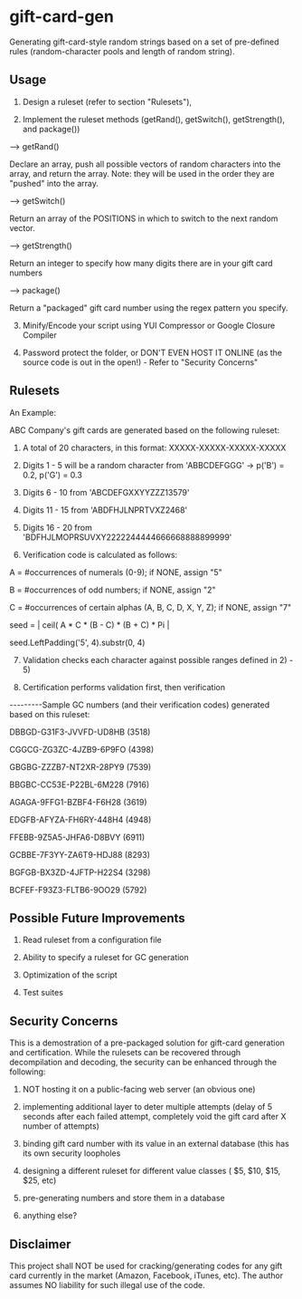 gift-card-gen
===============

Generating gift-card-style random strings based on a set of pre-defined rules (random-character pools and length of random string).

Usage
-----

1) Design a ruleset (refer to section "Rulesets"), 

2) Implement the ruleset methods (getRand(), getSwitch(), getStrength(), and package())

--> getRand()

Declare an array, push all possible vectors of random characters into the array, and return the array.  Note: they will be used in the order they are "pushed" into the array.

--> getSwitch()

Return an array of the POSITIONS in which to switch to the next random vector.

--> getStrength()

Return an integer to specify how many digits there are in your gift card numbers

--> package()

Return a "packaged" gift card number using the regex pattern you specify.

3) Minify/Encode your script using YUI Compressor or Google Closure Compiler

4) Password protect the folder, or DON'T EVEN HOST IT ONLINE (as the source code is out in the open!) - Refer to "Security Concerns"

Rulesets
--------

An Example:

ABC Company's gift cards are generated based on the following ruleset:

1) A total of 20 characters, in this format: XXXXX-XXXXX-XXXXX-XXXXX

2) Digits 1 - 5 will be a random character from 'ABBCDEFGGG' -> p('B') = 0.2, p('G') = 0.3 

3) Digits 6 - 10 from 'ABCDEFGXXYYZZZ13579'

4) Digits 11 - 15 from 'ABDFHJLNPRTVXZ2468'

5) Digits 16 - 20 from 'BDFHJLMOPRSUVXY2222244444666668888899999'

6) Verification code is calculated as follows:

A = \#occurrences of numerals (0-9); if NONE, assign "5"

B = \#occurrences of odd numbers; if NONE, assign "2"

C = \#occurrences of certain alphas (A, B, C, D, X, Y, Z); if NONE, assign "7"

seed = | ceil( A * C * (B - C) * (B + C) * Pi |

seed.LeftPadding('5', 4).substr(0, 4)

7) Validation checks each character against possible ranges defined in 2) - 5)

8) Certification performs validation first, then verification


---------Sample GC numbers (and their verification codes) generated based on this ruleset:

DBBGD-G31F3-JVVFD-UD8HB   (3518)<br>

CGGCG-ZG3ZC-4JZB9-6P9FO   (4398)

GBGBG-ZZZB7-NT2XR-28PY9   (7539)

BBGBC-CC53E-P22BL-6M228   (7916)

AGAGA-9FFG1-BZBF4-F6H28   (3619)

EDGFB-AFYZA-FH6RY-448H4   (4948)

FFEBB-9Z5A5-JHFA6-D8BVY   (6911)

GCBBE-7F3YY-ZA6T9-HDJ88   (8293)

BGFGB-BX3ZD-4JFTP-H22S4   (3298)

BCFEF-F93Z3-FLTB6-9OO29   (5792)


Possible Future Improvements
----------------------------


1) Read ruleset from a configuration file

2) Ability to specify a ruleset for GC generation 

3) Optimization of the script

4) Test suites

Security Concerns
-----------------

This is a demostration of a pre-packaged solution for gift-card generation and certification.  While the rulesets can be recovered through decompilation and decoding, the security can be enhanced through the following:

1) NOT hosting it on a public-facing web server (an obvious one)

2) implementing additional layer to deter multiple attempts (delay of 5 seconds after each failed attempt, completely void the gift card after X number of 
attempts)

3) binding gift card number with its value in an external database (this has its own security loopholes

4) designing a different ruleset for different value classes ( $5, $10, $15, $25, etc)

5) pre-generating numbers and store them in a database

6) anything else?

Disclaimer
----------

This project shall NOT be used for cracking/generating codes for any gift card currently in the market (Amazon, Facebook, iTunes, etc).  The author assumes NO liability for such illegal use of the code.